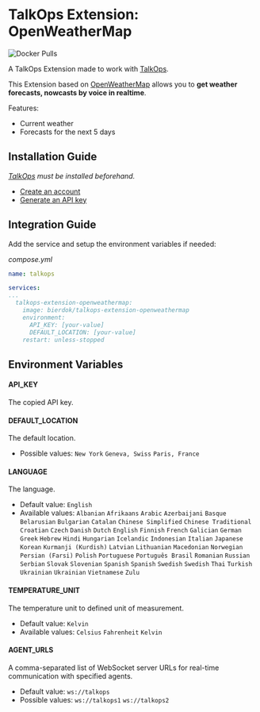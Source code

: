 # TalkOps Extension: OpenWeatherMap
![Docker Pulls](https://img.shields.io/docker/pulls/bierdok/talkops-extension-openweathermap)

A TalkOps Extension made to work with [TalkOps](https://link.talkops.app/talkops).

This Extension based on [OpenWeatherMap](https://openweathermap.org/) allows you to **get weather forecasts, nowcasts by voice in realtime**.

Features:
* Current weather
* Forecasts for the next 5 days

## Installation Guide

_[TalkOps](https://link.talkops.app/install-talkops) must be installed beforehand._

* [Create an account](https://home.openweathermap.org/users/sign_up)
* [Generate an API key](https://home.openweathermap.org/api_keys)

## Integration Guide

Add the service and setup the environment variables if needed:

_compose.yml_
``` yml
name: talkops

services:
...
  talkops-extension-openweathermap:
    image: bierdok/talkops-extension-openweathermap
    environment:
      API_KEY: [your-value]
      DEFAULT_LOCATION: [your-value]
    restart: unless-stopped


```

## Environment Variables

#### API_KEY

The copied API key.

#### DEFAULT_LOCATION

The default location.
* Possible values: `New York` `Geneva, Swiss` `Paris, France`

#### LANGUAGE

The language.
* Default value: `English`
* Available values: `Albanian` `Afrikaans` `Arabic` `Azerbaijani` `Basque` `Belarusian` `Bulgarian` `Catalan` `Chinese Simplified` `Chinese Traditional` `Croatian` `Czech` `Danish` `Dutch` `English` `Finnish` `French` `Galician` `German` `Greek` `Hebrew` `Hindi` `Hungarian` `Icelandic` `Indonesian` `Italian` `Japanese` `Korean` `Kurmanji (Kurdish)` `Latvian` `Lithuanian` `Macedonian` `Norwegian` `Persian (Farsi)` `Polish` `Portuguese` `Português Brasil` `Romanian` `Russian` `Serbian` `Slovak` `Slovenian` `Spanish` `Spanish` `Swedish` `Swedish` `Thai` `Turkish` `Ukrainian` `Ukrainian` `Vietnamese` `Zulu`

#### TEMPERATURE_UNIT

The temperature unit to defined unit of measurement.
* Default value: `Kelvin`
* Available values: `Celsius` `Fahrenheit` `Kelvin`

#### AGENT_URLS

A comma-separated list of WebSocket server URLs for real-time communication with specified agents.
* Default value: `ws://talkops`
* Possible values: `ws://talkops1` `ws://talkops2`
